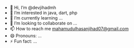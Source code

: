 - 👋 Hi, I’m @devjihadmh
- 👀 I’m interested in java, dart, php
- 🌱 I’m currently learning ...
- 💞️ I’m looking to collaborate on ...
- 📫 How to reach me mahamudulhasanjihad07@gmail.com
- 😄 Pronouns: ...
- ⚡ Fun fact: ...

<!---
devjihadmh/devjihadmh is a ✨ special ✨ repository because its `README.md` (this file) appears on your GitHub profile.
You can click the Preview link to take a look at your changes.
--->
